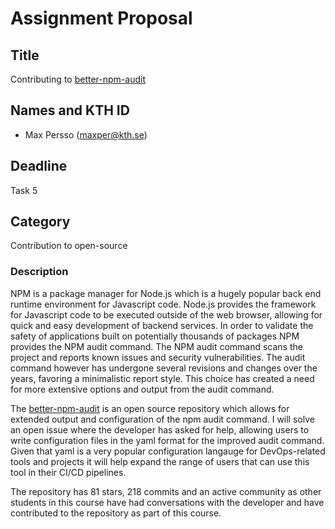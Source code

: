 # Assignment Proposal

## Title

Contributing to [better-npm-audit](https://github.com/jeemok/better-npm-audit)

## Names and KTH ID
  - Max Persso (maxper@kth.se)

## Deadline

Task 5

## Category

Contribution to open-source

### Description
NPM is a package manager for Node.js which is a hugely popular back end runtime environment for Javascript code. Node.js provides the framework for Javascript code to be executed outside of the web browser, allowing for quick and easy development of backend services. In order to validate the safety of applications built on potentially thousands of packages NPM provides the NPM audit command. The NPM audit command scans the project and reports known issues and security vulnerabilities. The audit command however has undergone several revisions and changes over the years, favoring a minimalistic report style. This choice has created a need for more extensive options and output from the audit command.

The [better-npm-audit](https://github.com/jeemok/better-npm-audit) is an open source repository which allows for extended output and configuration of the npm audit command. I will solve an open issue where the developer has asked for help, allowing users to write configuration files in the yaml format for the improved audit command. Given that yaml is a very popular configuration langauge for DevOps-related tools and projects it will help expand the range of users that can use this tool in their CI/CD pipelines.

The repository has 81 stars, 218 commits and an active community as other students in this course have had conversations with the developer and have contributed to the repository as part of this course.